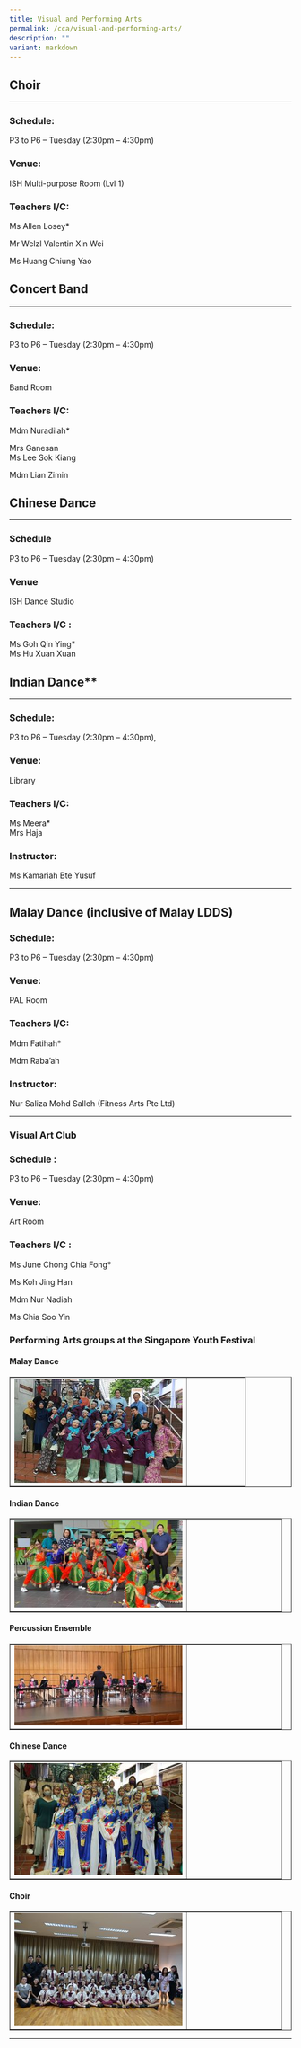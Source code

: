 ```yaml
---
title: Visual and Performing Arts
permalink: /cca/visual-and-performing-arts/
description: ""
variant: markdown
---
```

## Choir
-----

### Schedule:

P3 to P6 – Tuesday (2:30pm – 4:30pm)

### Venue:

ISH Multi-purpose Room (Lvl 1)

### Teachers I/C:
Ms Allen Losey\*

Mr Welzl Valentin Xin Wei 

Ms Huang Chiung Yao


## Concert Band
------------

### Schedule:

P3 to P6 – Tuesday (2:30pm – 4:30pm)

### Venue:

Band Room

### Teachers I/C:

Mdm Nuradilah\*

Mrs Ganesan  
Ms Lee Sok Kiang

Mdm Lian Zimin


## Chinese Dance
-------------

### Schedule

P3 to P6 – Tuesday (2:30pm – 4:30pm)

### Venue

ISH Dance Studio

### Teachers I/C :

Ms Goh Qin Ying*  
Ms Hu Xuan Xuan



## Indian Dance**
----------------

### Schedule:

P3 to P6 – Tuesday (2:30pm – 4:30pm),

### Venue:

Library

### Teachers I/C:

Ms Meera\*  
Mrs Haja

### Instructor:&nbsp;&nbsp;

Ms Kamariah Bte Yusuf

* * *

## Malay Dance (inclusive of Malay LDDS)

### Schedule:

P3 to P6 – Tuesday (2:30pm – 4:30pm)

### Venue:

PAL Room

### Teachers I/C:

Mdm Fatihah*

Mdm Raba’ah

### Instructor:

Nur Saliza Mohd Salleh (Fitness Arts Pte Ltd)

* * *

### Visual Art Club

### Schedule&nbsp;:

P3 to P6 – Tuesday (2:30pm – 4:30pm)

### Venue:

Art Room

### Teachers I/C :

Ms June Chong Chia Fong\*

Ms Koh Jing Han

Mdm Nur Nadiah

Ms Chia Soo Yin

### Performing Arts groups at the Singapore Youth Festival 

#### Malay Dance
<table style="border-collapse: collapse; width: 100%;" border="1">
<tbody>
<tr>
<td style="width: 75%;"><img src="/images/pa1.jpg"></td>
<td style="width: 65%;">&nbsp;</td>
</tr>
</tbody>
</table>


#### Indian Dance
<table style="border-collapse: collapse; width: 100%;" border="1">
<tbody>
<tr>
<td style="width: 65%;"><img src="/images/pa2.jpg"></td>
<td style="width: 65%;">&nbsp;</td>
</tr>
</tbody>
</table>


#### Percussion Ensemble
<table style="border-collapse: collapse; width: 100%;" border="1">
<tbody>
<tr>
<td style="width: 65%;"><img src="/images/pa3.jpg"></td>
<td style="width: 65%;">&nbsp;</td>
</tr>
</tbody>
</table>


#### Chinese Dance
<table style="border-collapse: collapse; width: 100%;" border="1">
<tbody>
<tr>
<td style="width: 65%;"><img src="/images/pa4.jpg"></td>
<td style="width: 65%;">&nbsp;</td>
</tr>
</tbody>
</table>

#### Choir

<table style="border-collapse: collapse; width: 100%;" border="1">
<tbody>
<tr>
<td style="width: 65%;"><img src="/images/pa5.jpg"></td>
<td style="width: 65%;">&nbsp;</td>
</tr>
</tbody>
</table>

<hr>